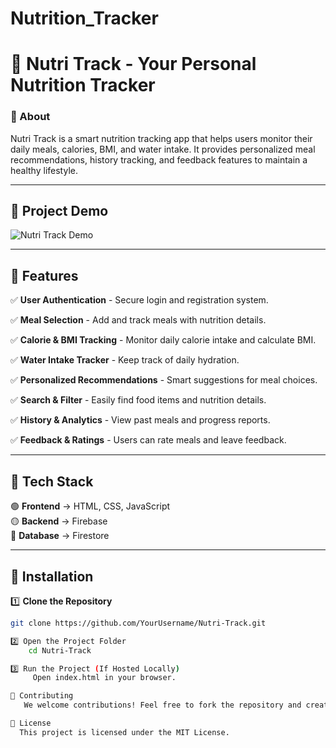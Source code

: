 # Nutrition_Tracker
# 🍏 Nutri Track - Your Personal Nutrition Tracker  

### 📌 About  
Nutri Track is a smart nutrition tracking app that helps users monitor their daily meals, calories, BMI, and water intake. It provides personalized meal recommendations, history tracking, and feedback features to maintain a healthy lifestyle.  

---

## 🎥 Project Demo  
![Nutri Track Demo](assets/demo.gif)  

---

## 📌 Features  

✅ **User Authentication** - Secure login and registration system.  

✅ **Meal Selection** - Add and track meals with nutrition details.  

✅ **Calorie & BMI Tracking** - Monitor daily calorie intake and calculate BMI.  

✅ **Water Intake Tracker** - Keep track of daily hydration.  

✅ **Personalized Recommendations** - Smart suggestions for meal choices.  

✅ **Search & Filter** - Easily find food items and nutrition details.  

✅ **History & Analytics** - View past meals and progress reports.  

✅ **Feedback & Ratings** - Users can rate meals and leave feedback.  

---

## 🔧 Tech Stack  
🟢 **Frontend** → HTML, CSS, JavaScript  
🟡 **Backend** → Firebase  
🔵 **Database** → Firestore  

---

## 📂 Installation  

1️⃣ **Clone the Repository**  
```sh
git clone https://github.com/YourUsername/Nutri-Track.git

2️⃣ Open the Project Folder
    cd Nutri-Track

3️⃣ Run the Project (If Hosted Locally)
     Open index.html in your browser.

📢 Contributing
   We welcome contributions! Feel free to fork the repository and create pull requests.

📄 License
  This project is licensed under the MIT License.

